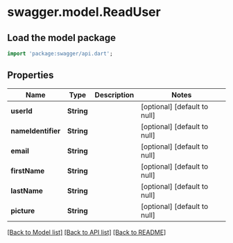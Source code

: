 # swagger.model.ReadUser

## Load the model package
```dart
import 'package:swagger/api.dart';
```

## Properties
Name | Type | Description | Notes
------------ | ------------- | ------------- | -------------
**userId** | **String** |  | [optional] [default to null]
**nameIdentifier** | **String** |  | [optional] [default to null]
**email** | **String** |  | [optional] [default to null]
**firstName** | **String** |  | [optional] [default to null]
**lastName** | **String** |  | [optional] [default to null]
**picture** | **String** |  | [optional] [default to null]

[[Back to Model list]](../README.md#documentation-for-models) [[Back to API list]](../README.md#documentation-for-api-endpoints) [[Back to README]](../README.md)


